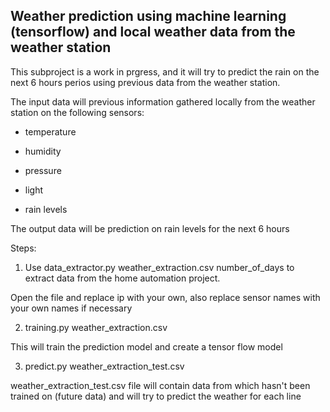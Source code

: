 ## Weather prediction using machine learning (tensorflow) and local weather data from the weather station


This subproject is a work in prgress, and it will try to predict the rain on the next 6 hours perios using previous data from
the weather station.

The input data will previous information gathered locally from the weather station on the following sensors:

- temperature 

- humidity

- pressure

- light

- rain levels

The output data will be prediction on rain levels for the next 6 hours

Steps:

1. Use data_extractor.py weather_extraction.csv number_of_days to extract data from the home
automation project.

Open the file and replace ip with your own, also replace sensor names with your own names if necessary

2. training.py weather_extraction.csv

This will train the prediction model and create a tensor flow model

3. predict.py weather_extraction_test.csv

weather_extraction_test.csv file will contain data from which hasn't been trained on (future data) and will try to 
predict the weather for each line  